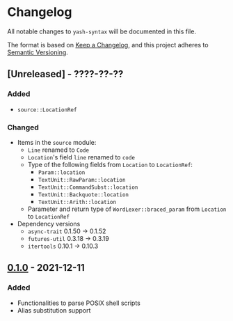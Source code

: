 # Changelog

All notable changes to `yash-syntax` will be documented in this file.

The format is based on [Keep a Changelog](https://keepachangelog.com/en/1.1.0/),
and this project adheres to [Semantic Versioning](https://semver.org/spec/v2.0.0.html).

## [Unreleased] - ????-??-??

### Added

- `source::LocationRef`

### Changed

- Items in the `source` module:
    - `Line` renamed to `Code`
    - `Location`'s field `line` renamed to `code`
    - Type of the following fields from `Location` to `LocationRef`:
        - `Param::location`
        - `TextUnit::RawParam::location`
        - `TextUnit::CommandSubst::location`
        - `TextUnit::Backquote::location`
        - `TextUnit::Arith::location`
    - Parameter and return type of `WordLexer::braced_param` from `Location` to `LocationRef`
- Dependency versions
    - `async-trait` 0.1.50 → 0.1.52
    - `futures-util` 0.3.18 → 0.3.19
    - `itertools` 0.10.1 → 0.10.3

## [0.1.0] - 2021-12-11

### Added

- Functionalities to parse POSIX shell scripts
- Alias substitution support

[0.1.0]: https://github.com/magicant/yash-rs/releases/tag/yash-syntax-0.1.0
